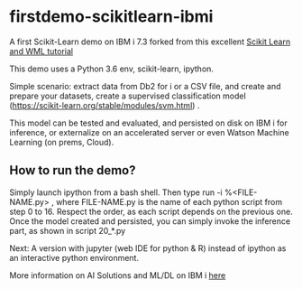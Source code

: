 # firstdemo-scikitlearn-ibmi

A first Scikit-Learn demo on IBM i 7.3 forked from this excellent [Scikit Learn and WML tutorial](https://github.com/IBM/customer-churn-prediction/blob/master/notebooks/customer-churn-prediction.ipynb) 

This demo uses a Python 3.6 env, scikit-learn, ipython. 

Simple scenario: extract data from Db2 for i or a CSV file, and create and prepare your datasets, create a supervised classification model (https://scikit-learn.org/stable/modules/svm.html) .

This model can be tested and evaluated, and persisted on disk on IBM i for inference, or externalize on an accelerated server or even Watson Machine Learning (on prems, Cloud).

## How to run the demo? 
Simply launch ipython from a bash shell.  Then type run -i %<FILE-NAME.py>  , where FILE-NAME.py is the name of each python script from step 0 to 16. Respect the order, as each script depends on the previous one.
Once the model created and persisted, you can simply invoke the inference part, as shown in script 20_*.py

Next: A version with jupyter (web IDE for python & R) instead of ipython as an interactive python environment.

More information on AI Solutions and ML/DL on IBM i [here](https://t.co/3QFohFlmIR)
